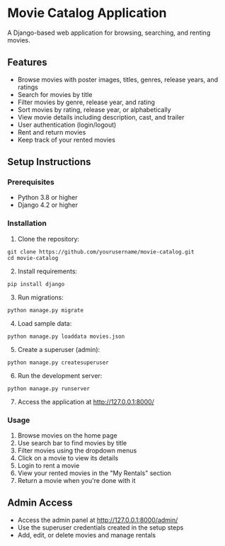 # Movie Catalog Application

A Django-based web application for browsing, searching, and renting movies.

## Features

- Browse movies with poster images, titles, genres, release years, and ratings
- Search for movies by title
- Filter movies by genre, release year, and rating
- Sort movies by rating, release year, or alphabetically
- View movie details including description, cast, and trailer
- User authentication (login/logout)
- Rent and return movies
- Keep track of your rented movies

## Setup Instructions

### Prerequisites

- Python 3.8 or higher
- Django 4.2 or higher

### Installation

1. Clone the repository:
```
git clone https://github.com/yourusername/movie-catalog.git
cd movie-catalog
```

2. Install requirements:
```
pip install django
```

3. Run migrations:
```
python manage.py migrate
```

4. Load sample data:
```
python manage.py loaddata movies.json
```

5. Create a superuser (admin):
```
python manage.py createsuperuser
```

6. Run the development server:
```
python manage.py runserver
```

7. Access the application at http://127.0.0.1:8000/

### Usage

1. Browse movies on the home page
2. Use search bar to find movies by title
3. Filter movies using the dropdown menus
4. Click on a movie to view its details
5. Login to rent a movie
6. View your rented movies in the "My Rentals" section
7. Return a movie when you're done with it

## Admin Access

- Access the admin panel at http://127.0.0.1:8000/admin/
- Use the superuser credentials created in the setup steps
- Add, edit, or delete movies and manage rentals 